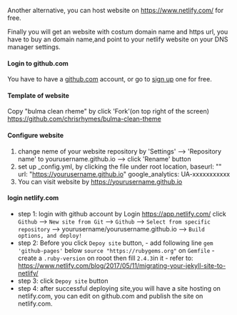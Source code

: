 Another alternative, you can host website on https://www.netlify.com/ for free.

Finally you will get an website with costum domain name and https url, you have to buy an domain name,and point to your netlify website on your DNS manager settings.

#### Login to github.com

You have to have a [github.com](https://github.com/) account, or go to [sign up](https://github.com/) one for free.

#### Template of website

Copy "bulma clean rheme" by click 'Fork'(on top right of the screen) https://github.com/chrisrhymes/bulma-clean-theme

#### Configure website

1. change neme of your website repository by 'Settings' --> 'Repository name' to yourusername.github.io -->  click 'Rename' button
2. set up _config.yml, by clicking the file under root location, 
	baseurl: ""
    url: "https://yourusername.github.io"
	google_analytics: UA-xxxxxxxxxxx
3. You can visit website by https://yourusername.github.io

#### login netlify.com

- step 1: login with github account by Login https://app.netlify.com/  click `Github` --> `New site from Git` --> `Github` --> `Select from specific repository` --> yourusername/yourusername.github.io --> `Build options, and deploy!`
- step 2: Before you click `Depoy site` button, 
		- add following line `gem 'github-pages'` below `source "https://rubygems.org"` on `Gemfile`
        - create a `.ruby-version` on rooot then fill `2.4.3`in it
        - refer to: https://www.netlify.com/blog/2017/05/11/migrating-your-jekyll-site-to-netlify/
- step 3: click `Depoy site` button
- step 4: after successful deploying site,you will have a site hosting on netlify.com, you can edit on github.com and publish the site on netlify.com.